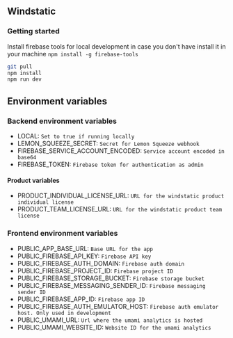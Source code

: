 ## Windstatic
### Getting started

Install firebase tools for local development in case you don't have install it in your machine
``
npm install -g firebase-tools
``

```bash
git pull
npm install
npm run dev
```

## Environment variables

### Backend environment variables
- LOCAL: `Set to true if running locally`
- LEMON_SQUEEZE_SECRET: `Secret for Lemon Squeeze webhook`
- FIREBASE_SERVICE_ACCOUNT_ENCODED: `Service account encoded in base64`
- FIREBASE_TOKEN: `Firebase token for authentication as admin`

#### Product variables
- PRODUCT_INDIVIDUAL_LICENSE_URL: `URL for the windstatic product individual license`
- PRODUCT_TEAM_LICENSE_URL: `URL for the windstatic product team license`

### Frontend environment variables
- PUBLIC_APP_BASE_URL: `Base URL for the app`
- PUBLIC_FIREBASE_API_KEY: `Firebase API key`
- PUBLIC_FIREBASE_AUTH_DOMAIN: `Firebase auth domain`
- PUBLIC_FIREBASE_PROJECT_ID: `Firebase project ID`
- PUBLIC_FIREBASE_STORAGE_BUCKET: `Firebase storage bucket`
- PUBLIC_FIREBASE_MESSAGING_SENDER_ID: `Firebase messaging sender ID`
- PUBLIC_FIREBASE_APP_ID: `Firebase app ID`
- PUBLIC_FIREBASE_AUTH_EMULATOR_HOST: `Firebase auth emulator host. Only used in development`
- PUBLIC_UMAMI_URL: `Url where the umami analytics is hosted`
- PUBLIC_UMAMI_WEBSITE_ID: `Website ID for the umami analytics`

